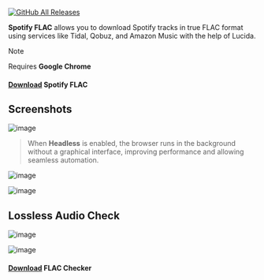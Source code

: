 [![GitHub All Releases](https://img.shields.io/github/downloads/afkarxyz/SpotifyFLAC/total?style=for-the-badge)](https://github.com/afkarxyz/SpotifyFLAC/releases)

**Spotify FLAC** allows you to download Spotify tracks in true FLAC format using services like Tidal, Qobuz, and Amazon Music with the help of Lucida.

> [!NOTE]  
> Requires **Google Chrome**

#### [Download](https://github.com/afkarxyz/SpotifyFLAC/releases/download/v1.2/SpotifyFLAC.exe) Spotify FLAC

## Screenshots

![image](https://github.com/user-attachments/assets/abcb01f3-ff3e-4496-afec-df720553a189)

> When **Headless** is enabled, the browser runs in the background without a graphical interface, improving performance and allowing seamless automation.

![image](https://github.com/user-attachments/assets/75a61cef-05a8-4f2c-b40b-ba5d49885ffe)

![image](https://github.com/user-attachments/assets/84dfcfec-7c9d-4b5b-8624-3558cd3155be)

## Lossless Audio Check

![image](https://github.com/user-attachments/assets/d63b422d-0ea3-4307-850f-96c99d7eaa9a)

![image](https://github.com/user-attachments/assets/7649e6e1-d5d1-49b3-b83f-965d44651d05)

#### [Download](https://github.com/afkarxyz/SpotifyFLAC/releases/download/v0/FLAC-Checker.zip) FLAC Checker
